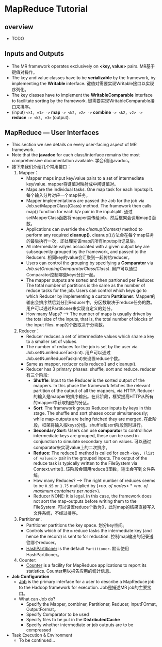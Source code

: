 # MapReduce Tutorial

## overview

*  TODO



## Inputs and Outputs

* The MR framework operates exclusively on **<key, value>** pairs.  MR基于键值对操作。
* The key and value classes have to be **serializable** by the framework, by implementing the **Writable** interface. 键值对需要实现Writable接口以实现序列化。
* The key classes have to implement the **WritableComparable** interface to facilitate sorting by the framework. 键需要实现WritableComparable接口来排序。
* (input) `<k1, v1> ->` **map** `-> <k2, v2> ->` **combine** `-> <k2, v2> ->` **reduce** `-> <k3, v3>` (output).



## MapReduce — User Interfaces

* This section we see details on every user-facing aspect of MR framework. 
* Note that the **javadoc** for each class/interface remains the most comprehensive documentation available. 学会利用javadoc。
* 接下来我们介绍几个常用接口：
  1. Mapper：
     * Mapper maps input key/value pairs to a set of intermediate key/value. mapper将键值对映射成中间键值对。
     * Maps are the individual tasks. One map task for each Inputsplit.每个输入分片对应一个map任务。
     * Mapper implementations are passed the Job for the job via Job.setMapperClass(Class) method. The framework then calls map() function for each k/v pair in the inputsplit. 通过setMapperClass函数将mapper类传给job，然后框架会调用map()函数。
     * Applications can override the *cleanup(Context)* method to perform any required **cleanup()**. cleanup()方法会在每个map任务的最后执行一次，即处理完该map的所有inputsplit记录后。
     * All intermediate valyes associated with a given output key are subsequently grouped by the framework, and passed to the Reducers. 相同key的value会汇聚到一起传给reducer。
     * Users can control the grouping by specifying a **Comparator** via *Job.setGroupingComparatorClass(Class)*. 用户可以通过Comparator控制哪些keys分到一起。
     * The mapper outputs are sorted and then partioned per Reducer. The total number of partitions is the same as the number of reduce tasks for the job. Users can control which keys go to which Reducer by implementing a custom **Partitioner**. Mapper的输出会排序然后划分到Reducer中，分区数取决于reduce任务的数。用户可以通过Partitioner来实现自定义的划分。
     * How many Maps? —> The number of maps is usually driven by the total size of the inputs, that is, the total number of blocks of the input files. map的个数取决于分块数。
  2. Reducer：
     * Reducer reduces a set of intermediate values which share a key to a smaller set of values.
     * The number of reduces for the job is set by the user via Job.setNumReduceTask(int). 用户可以通过Job.setNumReduceTask(int)来设置reduce个数。
     * Same  as mapper, reducer calls reduce() and cleanup().
     * Reducer has 3 primary phases: shuffle, sort and reduce. reducer有三个阶段:
       * ​**Shuffle**: Input to the Reducer is the sorted output of the mappers. In this phase the framework fetches the relevant partition of the output of all the mappers, via HTTP. Reducer的输入是mapper的排序输出。在此阶段，框架提高HTTP从所有的mapper中获取相应的分区。
       * **Sort**: The framework groups Reducer inputs by keys in this stage. The shuffle and sort phases occur simultaneously; while map-outputs are being fetched they are merged. 在此阶段，框架将输入按keys分组。shuffle和sort阶段同时进行。
       * **Secondary Sort**: Users can use **comparator** to control how intermediate keys are grouped, these can be used in conjunction to simulate secondary sort on values. 可以通过comparator来实现value上的二次排序。
       * **Reduce**: The reduce() method is called for each `<key, (list of values)>` pair in the grouped inputs. The output of the reduce task is typically written to the FileSystem via Context.write(). 该阶段会调用reduce()函数，输出会写到文件系统。
       * How many Reduces? —> The right number of reduces seems to be `0.95` or `1.75` multiplied by (<*no. of nodes*> * <*no. of maximum containers per node*>).
       * Reducer NONE: It is legal. In this case, the framework does not sort the map-outputs before writing them to the FileSystem. 可以设置reduce个数为0，此时map的结果直接写入文件系统，不经过排序。
  3. Partitioner：
     * Partitioner partitions the key space. 划分key空间。
     * Controls which of the `m` reduce tasks the intermediate key (and hence the record) is sent to for reduction. 控制map输出的记录送往哪个reducer。
     * [HashPartitioner](http://hadoop.apache.org/docs/r2.6.5/api/org/apache/hadoop/mapreduce/lib/partition/HashPartitioner.html) is the default `Partitioner`. 默认使用HashPartitioner。
  4. Counter:
     * [Counter](http://hadoop.apache.org/docs/r2.6.5/api/org/apache/hadoop/mapreduce/Counter.html) is a facility for MapReduce applications to report its statistics. Counter用以报告应用的统计信息。
* **Job Configuration**
  * [Job](http://hadoop.apache.org/docs/r2.6.5/api/org/apache/hadoop/mapreduce/Job.html)  is the primary interface for a user to describe a MapReduce job to the Hadoop framework for execution.  Job是描述MR job的主要接口。
  * What can Job do?
    * Specify the Mapper, combiner, Partitioner, Reducer, InputFOrmat, OutputFormat,.
    * Specify Comparator to be used
    * Specify files to be put in the **DistributedCache**
    * Specify whether intermediate or job outputs are to be compressed
* Task Execution & Environment
  * To be continued...

